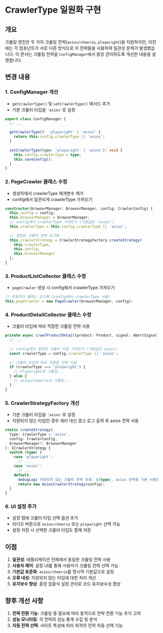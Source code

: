 # CrawlerType 일원화 구현

## 개요

크롤링 엔진은 두 가지 크롤링 전략(`axios/cheerio`, `playwright`)을 지원하지만, 이전에는 각 컴포넌트가 서로 다른 방식으로 이 전략들을 사용하여 일관성 문제가 발생했습니다. 이 문서는 크롤링 전략을 `ConfigManager`에서 중앙 관리하도록 개선한 내용을 설명합니다.

## 변경 내용

### 1. ConfigManager 개선

- `getCrawlerType()` 및 `setCrawlerType()` 메서드 추가
- 기본 크롤러 타입을 `'axios'`로 설정

```typescript
export class ConfigManager {
  // ...

  getCrawlerType(): 'playwright' | 'axios' {
    return this.config.crawlerType || 'axios';
  }
  
  setCrawlerType(type: 'playwright' | 'axios'): void {
    this.config.crawlerType = type;
    this.saveConfig();
  }
}
```

### 2. PageCrawler 클래스 수정

- 생성자에서 crawlerType 매개변수 제거
- config에서 일관되게 crawlerType 가져오기

```typescript
constructor(browserManager: BrowserManager, config: CrawlerConfig) {
  this.config = config;
  this.browserManager = browserManager;
  // config에서 crawlerType 가져오기 (기본값은 'axios')
  this.crawlerType = this.config.crawlerType || 'axios';
  
  // 설정된 크롤러 전략 초기화
  this.crawlerStrategy = CrawlerStrategyFactory.createStrategy(
    this.crawlerType, 
    this.config, 
    this.browserManager
  );
}
```

### 3. ProductListCollector 클래스 수정

- `pageCrawler` 생성 시 config에서 crawlerType 가져오기

```typescript
// 유틸리티 클래스 초기화 (config에서 crawlerType 사용)
this.pageCrawler = new PageCrawler(browserManager, config);
```

### 4. ProductDetailCollector 클래스 수정

- 크롤러 타입에 따라 적절한 크롤링 전략 사용

```typescript
private async crawlProductDetail(product: Product, signal: AbortSignal): Promise<MatterProduct> {
  // ...
  
  // config에서 정의된 크롤러 타입 가져오기 (기본값은 axios)
  const crawlerType = config.crawlerType || 'axios';
  
  // 크롤러 타입에 따라 적절한 전략 사용
  if (crawlerType === 'playwright') {
    // Playwright로 크롤링...
  } else {
    // axios/cheerio로 크롤링...
  }
}
```

### 5. CrawlerStrategyFactory 개선

- 기본 크롤러 타입을 `'axios'`로 설정
- 지원되지 않는 타입인 경우 에러 대신 경고 로그 출력 후 axios 전략 사용

```typescript
static createStrategy(
  type: CrawlerType = 'axios',
  config: CrawlerConfig,
  browserManager?: BrowserManager
): ICrawlerStrategy {
  switch (type) {
    case 'playwright':
      // ...
    case 'axios':
      // ...
    default:
      debugLog(`지원되지 않는 크롤러 전략 유형: ${type}, axios 전략을 기본 사용합니다.`);
      return new AxiosCrawlerStrategy(config);
  }
}
```

### 6. UI 설정 추가

- 설정 탭에 크롤러 타입 선택 옵션 추가
- 라디오 버튼으로 `axios/cheerio` 또는 `playwright` 선택 가능
- 설정 저장 시 선택한 크롤러 타입도 함께 저장

## 이점

1. **일관성**: 애플리케이션 전체에서 동일한 크롤링 전략 사용
2. **사용자 제어**: 설정 UI를 통해 사용자가 크롤링 전략 선택 가능
3. **기본값 표준화**: `axios/cheerio`를 명시적 기본값으로 설정
4. **오류 내성**: 지원되지 않는 타입에 대한 처리 개선
5. **유지보수 향상**: 중앙 집중식 설정 관리로 코드 유지보수성 향상

## 향후 개선 사항

1. **전략 전환 기능**: 크롤링 중 필요에 따라 동적으로 전략 전환 기능 추가 고려
2. **성능 모니터링**: 각 전략의 성능 통계 수집 및 분석
3. **자동 전략 선택**: 사이트 특성에 따라 최적의 전략 자동 선택 기능
